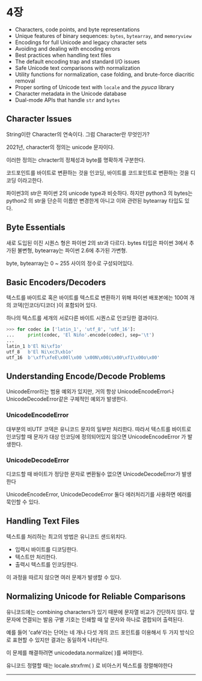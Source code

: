 # 4장

- Characters, code points, and byte representations
- Unique features of binary sequences: `bytes`, `bytearray`, and `memoryview`
- Encodings for full Unicode and legacy character sets
- Avoiding and dealing with encoding errors
- Best practices when handling text files
- The default encoding trap and standard I/O issues
- Safe Unicode text comparisons with normalization
- Utility functions for normalization, case folding, and brute-force diacritic removal
- Proper sorting of Unicode text with `locale` and the *pyuca* library
- Character metadata in the Unicode database
- Dual-mode APIs that handle `str` and `bytes`

## ****Character Issues****

String이란 Character의 연속이다. 그럼 Character란 무엇인가?

2021년, character의 정의는 unicode 문자이다.

이러한 정의는 chracter의 정체성과 byte를 명확하게 구분한다.

코드포인트를 바이트로 변환하는 것을 인코딩, 바이트를 코드포인트로 변환하는 것을 디코딩 이라고한다.

파이썬3의 str은 파이썬 2의 unicode type과 비슷하다. 하지만 python3 의 bytes는 python2 의 str을 단순히 이름만 변경한게 아니고 이와 관련된 bytearray 타입도 있다.

## **Byte Essentials**

새로 도입된 이진 시퀀스 형은 파이썬 2의 str과 다르다. bytes 타입은 파이썬 3에서 추가된 불변형, bytearray는 파이썬 2.6에 추가된 가변형. 

byte, bytearray는 0 ~ 255 사이의 정수로 구성되어있다.

## **Basic Encoders/Decoders**

텍스트를 바이트로 혹은 바이트를 텍스트로 변환하기 위해 파이썬 배포본에는 100여 개의 코덱(인코더/디코더 )이 포함되어 있다.

하나의 텍스트를 세개의 서로다른 바이트 시퀀스로 인코딩한  결과이다.

```python
>>> for codec in ['latin_1', 'utf_8', 'utf_16']:
...     print(codec, 'El Niño'.encode(codec), sep='\t')
...
latin_1 b'El Ni\xf1o'
utf_8   b'El Ni\xc3\xb1o'
utf_16  b'\xff\xfeE\x00l\x00 \x00N\x00i\x00\xf1\x00o\x00'
```

## **Understanding Encode/Decode Problems**

UnicodeError라는 범용 예외가 있지만, 거의 항상 UnicodeEncodeError나 UnicodeDecodeError같은 구체적인 예외가 발생한다.

### UnicodeEncodeError

대부분의 비UTF 코덱은 유니코드 문자의 일부만 처리한다. 따라서 텍스트를 바이트로 인코딩할 때 문자가 대상 인코딩에 정의되어있지 않으면 UnicodeEncodeError 가 발생한다.

### **UnicodeDecodeError**

디코드할 때 바이트가 정당한 문자로 변환될수 없으면 UnicodeDecodeError가 발생한다

UnicodeEncodeError, UnicodeDecodeError 둘다 에러처리기를 사용하면 에러를 묵인할 수 있다. 

## **Handling Text Files**

텍스트를 처리하는 최고의 방법은 유니코드 샌드위치다.

- 입력시 바이트를 디코딩한다.
- 텍스트만 처리한다.
- 출력시 텍스트를 인코딩한다.

이 과정을 따르지 않으면 여러 문제가 발생할 수 있다.

## **Normalizing Unicode for Reliable Comparisons**

유니코드에는 combining characters가 있기 때문에 문자열 비교가 간단하지 않다. 앞문자에 연결되는 발음 구별 기호는 인쇄할 때 앞 문자와 하나로 결합되어 출력된다.

예를 들어 'café'라는 단어는 네 개나 다섯 개의 코드 포인트를 이용해서 두 가지 방식으로 표현할 수 있지만 결과는 동일하게 나타난다.

이 문제를 해결하려면 unicodedata.normalize( )를 써야한다.

유니코드 정렬할 때는 locale.strxfrm( ) 로 비아스키 텍스트를 정렬해야한다
****

##
